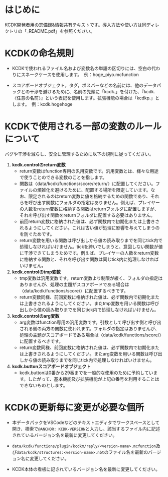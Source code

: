 # はじめに

KCDK開発者用の忘備録&情報共有テキストです。導入方法や使い方は同ディレクトリの「_README.pdf」を参照ください。

# KCDKの命名規則

* KCDKで使われるファイル名および変数名の単語の区切りには、空白の代わりにスネークケースを使用します。　例：hoge_piyo.mcfunction

* スコアボードオブジェクト，タグ，ボスバーなどの名前には、他のデータパックとの干渉を避けるために、名前の先頭に「kcdk.」を付けた、『kcdk.〈任意の名前〉』という表記を使用します。拡張機能の場合は「kcdkp.」とします。　例：kcdk.hogehoge



# KCDKで使用される一部の変数のルールについて

バグや干渉を減らし、安全に管理するために以下の規則に従ってください。

1. **kcdk.controlのreturn変数**
   * return変数はfunction専用の汎用変数です。汎用変数とは、様々な用途で使うことのできる変数のことを指します。
   * 関数は〈data/kcdk/functions/score/return/〉に配置してください。ファイルの煩雑化を避けるために、配置する場所を限定しています。なお、限定されるのはreturn変数に値を格納するための関数であり、それらを呼び出す関数にフォルダの指定はありません。例えば、プレイヤーの人数をreturn変数に格納する関数はreturnフォルダに配置しますが、それを呼び出す関数をreturnフォルダに配置する必要はありません。
   * 前回return変数に格納された値は、必ず関数内で初期化または上書きされるようにしてください。これは古い値が処理に影響を与えてしまうのを防ぐためです。
   * return変数を用いる関数は呼び出しから値の読み取りまでを同じtick内で処理しなければいけません。tickを跨いでしまうと、意図しない関数が値に干渉できてしまうためです。例えば、プレイヤーの人数をreturn変数に格納する関数と、それを呼び出す関数は同じtick内に処理しなければいけません。
2. **kcdk.controlのtmp変数**
   * tmp変数は汎用変数です。return変数より制限が緩く、フォルダの指定はありませんが、処理の主題がスコアボードである場合は〈data/kcdk/functions/score/〉に配置するべきです。
   * return変数同様、前回変数に格納された値は、必ず関数内で初期化または上書きされるようにしてください。またtmp変数を用いる関数は呼び出しから値の読み取りまでを同じtick内で処理しなければいけません。
3. **kcdk.controlのarg変数**
   * arg変数はfunction専用の汎用変数です。引数として呼び出す側と呼び出される側の両方の関数に使われます。フォルダの指定はありませんが、処理の主題がスコアボードである場合は〈data/kcdk/functions/score/〉に配置するべきです。
   * return変数同様、前回変数に格納された値は、必ず関数内で初期化または上書きされるようにしてください。またarg変数を用いる関数は呼び出しから値の読み取りまでを同じtick内で処理しなければいけません。
4. **kcdk.buttonスコアボードオブジェクト**
   * kcdk.buttonは0番から29番までを一般的な使用のために予約しています。したがって、基本機能及び拡張機能が上記の番号を利用することはできないものとします。



# KCDKの更新毎に変更が必要な個所

* 本データパックをVSCodeなどのテキストエディタでワークスペースとして開き、検索で`@ANCHOR: KCDK-VERSION`と入力し、該当するファイル内に記述されているバージョン名を最新に変更してください。

* `data/kcdk/functions/plugin/kcdkm/reply/<version-name>.mcfunction`及び`data/kcdk/structures:<version-name>.nbt`のファイル名を最新のバージョン名に変更してください。

* KCDK本体の看板に記されているバージョン名を最新に変更してください。
